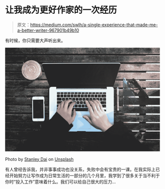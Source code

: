 # 让我成为更好作家的一次经历

> 原文：<https://medium.com/swlh/a-single-experience-that-made-me-a-better-writer-967901b49b10>

有时候，你只需要大声听出来。

![](img/a672d25e40d864e1177ca267697777a2.png)

Photo by [Stanley Dai](https://unsplash.com/@stanleydai?utm_source=medium&utm_medium=referral) on [Unsplash](https://unsplash.com?utm_source=medium&utm_medium=referral)

有人曾经告诉我，并非事事成功也没关系，失败中会有宝贵的一课。在我实际上已经开始努力让写作成为日常生活的一部分的几个月里，我学到了很多关于当不利于你时“投入工作”意味着什么。我们可以给自己很大的压力…
